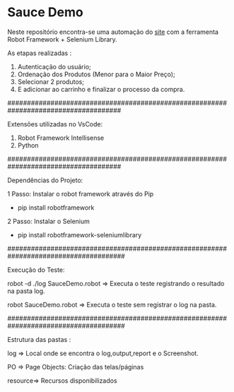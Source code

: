





# Sauce Demo

 Neste repositório encontra-se uma automação do [site](https://www.saucedemo.com/) com a ferramenta Robot Framework + Selenium Library.

 As etapas realizadas :

1.  Autenticação do usuário;
2. Ordenação dos Produtos (Menor para o Maior Preço);
3. Selecionar 2 produtos;
4. E adicionar ao carrinho e finalizar o processo da compra.

#####################################################################################

Extensões utilizadas no VsCode:

1. Robot Framework Intellisense
2. Python

#####################################################################################

Dependências do Projeto:

1 Passo: Instalar o robot framework através do Pip

- pip install robotframework

2 Passo: Instalar o Selenium

- pip install robotframework-seleniumlibrary

######################################################################################

Execução do Teste: 

robot -d ./log SauceDemo.robot  => Executa o teste registrando o resultado na pasta log.

robot SauceDemo.robot => Executa o teste sem registrar o log na pasta.

######################################################################################

Estrutura das pastas :

log => Local onde se encontra o log,output,report e o Screenshot.

PO => Page Objects: Criação das telas/páginas

resource=> Recursos disponibilizados 





